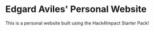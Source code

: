 # Edgard Aviles' Personal Website
This is a personal website built using the Hack4Impact Starter Pack!
<This will be my first time creating a website>
